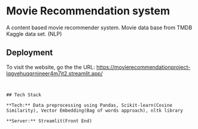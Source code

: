 
# Movie Recommendation system

A content based movie recommender system. Movie data base from TMDB Kaggle data set. (NLP)


## Deployment

To visit the website, go the the URL:
https://movierecommendationproject-lqgvehuqqrnjneer4m7jt2.streamlit.app/
```


## Tech Stack

**Tech:** Data preprocessing using Pandas, Scikit-learn(Cosine Similarity), Vector Embedding(Bag of words approach), nltk library

**Server:** Streamlit(Front End)

